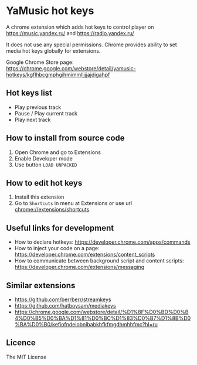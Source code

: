 # YaMusic hot keys

A chrome extension which adds hot keys to control player 
on https://music.yandex.ru/ and https://radio.yandex.ru/

It does not use any special permissions.
Chrome provides ability to set media hot keys globally for extensions.

Google Chrome Store page:
https://chrome.google.com/webstore/detail/yamusic-hotkeys/kgflhbcgmphgihmimmlljjjajdigahpf

## Hot keys list

* Play previous track
* Pause / Play current track
* Play next track

## How to install from source code

1. Open Chrome and go to Extensions
2. Enable Developer mode
3. Use button `LOAD UNPACKED`

## How to edit hot keys

1. Install this extension
2. Go to `Shortcuts` in menu at Extensions or use url [chrome://extensions/shortcuts](chrome://extensions/shortcuts)

## Useful links for development

* How to declare hotkeys: https://developer.chrome.com/apps/commands 
* How to inject your code on a page: https://developer.chrome.com/extensions/content_scripts
* How to communicate between background script and content scripts: https://developer.chrome.com/extensions/messaging

## Similar extensions

* https://github.com/berrberr/streamkeys
* https://github.com/hatboysam/mediakeys
* https://chrome.google.com/webstore/detail/%D1%8F%D0%BD%D0%B4%D0%B5%D0%BA%D1%81%D0%BC%D1%83%D0%B7%D1%8B%D0%BA%D0%B0/kefiofndeiobnlbabkhfkfmgdhmhhfmc?hl=ru

## Licence

The MIT License
